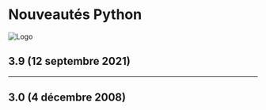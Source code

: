 # Nouveautés Python

![Logo](../illustrations/logo-python.png)

## 3.9 (12 septembre 2021)

---

## 3.0 (4 décembre 2008)
